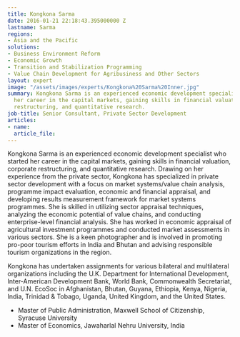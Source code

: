 ```yaml
---
title: Kongkona Sarma
date: 2016-01-21 22:18:43.395000000 Z
lastname: Sarma
regions:
- Asia and the Pacific
solutions:
- Business Environment Reform
- Economic Growth
- Transition and Stabilization Programming
- Value Chain Development for Agribusiness and Other Sectors
layout: expert
image: "/assets/images/experts/Kongkona%20Sarma%20Inner.jpg"
summary: Kongkona Sarma is an experienced economic development specialist who started
  her career in the capital markets, gaining skills in financial valuation, corporate
  restructuring, and quantitative research.
job-title: Senior Consultant, Private Sector Development
articles:
- name: 
  article_file: 
---
```


Kongkona Sarma is an experienced economic development specialist who started her career in the capital markets, gaining skills in financial valuation, corporate restructuring, and quantitative research. Drawing on her experience from the private sector, Kongkona has specialized in private sector development with a focus on market systems/value chain analysis, programme impact evaluation, economic and financial appraisal, and developing results measurement framework for market systems programmes. She is skilled in utilizing sector appraisal techniques, analyzing the economic potential of value chains, and conducting enterprise-level financial analysis. She has worked in economic appraisal of agricultural investment programmes and conducted market assessments in various sectors. She is a keen photographer and is involved in promoting pro-poor tourism efforts in India and Bhutan and advising responsible tourism organizations in the region.

Kongkona has undertaken assignments for various bilateral and multilateral organizations including the U.K. Department for International Development, Inter-American Development Bank, World Bank, Commonwealth Secretariat, and U.N. EcoSoc in Afghanistan, Bhutan, Guyana, Ethiopia, Kenya, Nigeria, India, Trinidad & Tobago, Uganda, United Kingdom, and the United States.

* Master of Public Administration, Maxwell School of Citizenship, Syracuse University
* Master of Economics, Jawaharlal Nehru University, India
